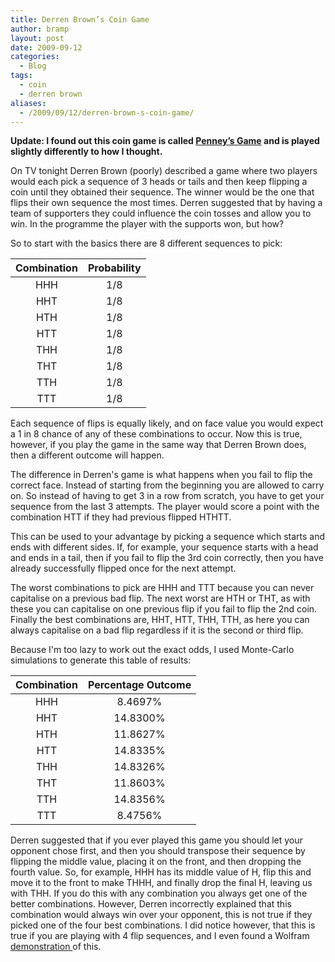 ```yaml
---
title: Derren Brown’s Coin Game
author: bramp
layout: post
date: 2009-09-12
categories:
  - Blog
tags:
  - coin
  - derren brown
aliases:
  - /2009/09/12/derren-brown-s-coin-game/
---
```

**Update: I found out this coin game is called [Penney&#8217;s Game][1] and is played slightly differently to how I thought.**

On TV tonight Derren Brown (poorly) described a game where two players would each pick a sequence of 3 heads or tails and then keep flipping a coin until they obtained their sequence. The winner would be the one that flips their own sequence the most times. Derren suggested that by having a team of supporters they could influence the coin tosses and allow you to win. In the programme the player with the supports won, but how?

So to start with the basics there are 8 different sequences to pick:

| Combination | Probability |
|:-----------:|:-----------:|
|     HHH     |     1/8     |
|     HHT     |     1/8     |
|     HTH     |     1/8     |
|     HTT     |     1/8     |
|     THH     |     1/8     |
|     THT     |     1/8     |
|     TTH     |     1/8     |
|     TTT     |     1/8     |

Each sequence of flips is equally likely, and on face value you would expect a 1 in 8 chance of any of these combinations to occur. Now this is true, however, if you play the game in the same way that Derren Brown does, then a different outcome will happen. 

The difference in Derren's game is what happens when you fail to flip the correct face. Instead of starting from the beginning you are allowed to carry on. So instead of having to get 3 in a row from scratch, you have to get your sequence from the last 3 attempts. The player would score a point with the combination HTT if they had previous flipped HTHTT. 

This can be used to your advantage by picking a sequence which starts and ends with different sides. If, for example, your sequence starts with a head and ends in a tail, then if you fail to flip the 3rd coin correctly, then you have already successfully flipped once for the next attempt.

The worst combinations to pick are HHH and TTT because you can never capitalise on a previous bad flip. The next worst are HTH or THT, as with these you can capitalise on one previous flip if you fail to flip the 2nd coin. Finally the best combinations are, HHT, HTT, THH, TTH, as here you can always capitalise on a bad flip regardless if it is the second or third flip.

Because I'm too lazy to work out the exact odds, I used Monte-Carlo simulations to generate this table of results:

| Combination | Percentage Outcome |
|:-----------:|:------------------:|
|     HHH     |       8.4697%      |
|     HHT     |      14.8300%      |
|     HTH     |      11.8627%      |
|     HTT     |      14.8335%      |
|     THH     |      14.8326%      |
|     THT     |      11.8603%      |
|     TTH     |      14.8356%      |
|     TTT     |       8.4756%      |

Derren suggested that if you ever played this game you should let your opponent chose first, and then you should transpose their sequence by flipping the middle value, placing it on the front, and then dropping the fourth value. So, for example, HHH has its middle value of H, flip this and move it to the front to make THHH, and finally drop the final H, leaving us with THH. If you do this with any combination you always get one of the better combinations. However, Derren incorrectly explained that this combination would always win over your opponent, this is not true if they picked one of the four best combinations. I did notice however, that this is true if you are playing with 4 flip sequences, and I even found a Wolfram [ demonstration ][2] of this.

 [1]: http://en.wikipedia.org/wiki/Penney's_game
 [2]: http://demonstrations.wolfram.com/CoinFlips/
